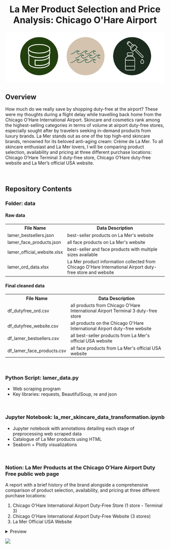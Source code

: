 <h1 align="center">
	La Mer Product Selection and Price Analysis: Chicago O'Hare Airport
</h1>

<h3 align="center">
	<img src="https://github.com/DOCUVESTA/la-mer-skincare-chicago-duty-free-analysis/blob/a6747ef141dabd9d03f88a71cbc70df1146517bf/assets/header.png"/>
</h3>

## Overview
How much do we really save by shopping duty-free at the airport? These were my thoughts during a flight delay while travelling back home from the Chicago O'Hare International Airport. Skincare and cosmetics rank among the highest-selling categories in terms of volume at airport duty-free stores, especially sought after by travelers seeking in-demand products from luxury brands. La Mer stands out as one of the top high-end skincare brands, renowned for its beloved anti-aging cream: Crème de La Mer. To all skincare enthusiast and La Mer lovers, I will be comparing product selection, availability and pricing at three different purchase locations: Chicago O’Hare Terminal 3 duty-free store, Chicago O’Hare duty-free website and La Mer’s official USA website.

<br>

## Repository Contents
### Folder: data
#### Raw data
<table style="width:100%">
    <tr>
        <th>File Name</th>
        <th>Data Description</th>
    </tr>
    <tr>
        <td>lamer_bestsellers.json</td>
        <td>best-seller products on La Mer's website</td>
    </tr>
    <tr>
        <td>lamer_face_products.json</td>
        <td>all face products on La Mer's website</td>
    </tr>
    <tr>
        <td>lamer_official_website.xlsx</td>
        <td>best-seller and face products with multiple sizes available</td>
    </tr>
    <tr>
        <td>lamer_ord_data.xlsx</td>
        <td>La Mer product information collected from Chicago O'Hare International Airport duty-free store and website</td>
    </tr>
</table>

#### Final cleaned data
<table style="width:100%">
    <tr>
        <th>File Name</th>
        <th>Data Description</th>
    </tr>
    <tr>
        <td>df_dutyfree_ord.csv</td>
        <td>all products from Chicago O'Hare International Airport Terminal 3 duty-free store</td>
    </tr>
    <tr>
        <td>df_dutyfree_website.csv</td>
        <td>all products on the Chicago O'Hare International Airport duty-free website</td>
    </tr>
    <tr>
        <td>df_lamer_bestsellers.csv</td>
        <td>all best-seller products from La Mer's official USA website</td>
    </tr>
    <tr>
        <td>df_lamer_face_products.csv</td>
        <td>all face products from La Mer's official USA website</td>
    </tr>
</table>


<br>

### Python Script: lamer_data.py
- Web scraping program
- Key libraries: requests, BeautifulSoup, re and json

<br>

### Jupyter Notebook: la_mer_skincare_data_transformation.ipynb
- Jupyter notebook with annotations detailing each stage of preprocessing web scraped data
- Catalogue of La Mer products using HTML
- Seaborn + Plotly visualizations

<br>

### Notion: La Mer Products at the Chicago O’Hare Airport Duty Free public web page
A report with a brief history of the brand alongside a comprehensive comparison of product selection, availability, and pricing at three different purchase locations:
1. Chicago O'Hare International Airport Duty-Free Store (1 store - Terminal 3)
2. Chicago O'Hare International Airport Duty-Free Website (3 stores)
3. La Mer Official USA Website
<details closed>
<summary>Preview</summary>
<br>
	
![Report](https://github.com/DOCUVESTA/la-mer-skincare-chicago-duty-free-analysis/blob/921a8007b4461768ad3d625b2ca201ae5a319c2a/assets/preview_report.png)	
</details>

<p>
  <a href="https://docuvesta.notion.site/La-Mer-Products-at-the-Chicago-O-Hare-Airport-Duty-Free-12d6194be33b498db8f78a5741347721?pvs=4"><img src="https://img.shields.io/badge/Access-webpage-blue?style=for-the-badge&color=%23DAD2DF"></a>
</p>

<br>
